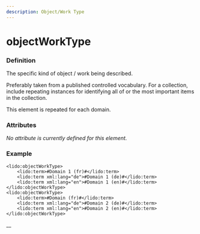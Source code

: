 ```yaml
---
description: Object/Work Type
---
```


# objectWorkType

### Definition

The specific kind of object / work being described.

Preferably taken from a published controlled vocabulary. For a collection, include repeating instances for identifying all of or the most important items in the collection.

This element is repeated for each domain.

### Attributes

_No attribute is currently defined for this element._

### Example

```markup
<lido:objectWorkType>
    <lido:term>#Domain 1 (fr)#</lido:term>
    <lido:term xml:lang="de">#Domain 1 (de)#</lido:term>
    <lido:term xml:lang="en">#Domain 1 (en)#</lido:term>
</lido:objectWorkType>
<lido:objectWorkType>
    <lido:term>#Domain (fr)#</lido:term>
    <lido:term xml:lang="de">#Domain 2 (de)#</lido:term>
    <lido:term xml:lang="en">#Domain 2 (en)#</lido:term>
</lido:objectWorkType>
```

\_\_

